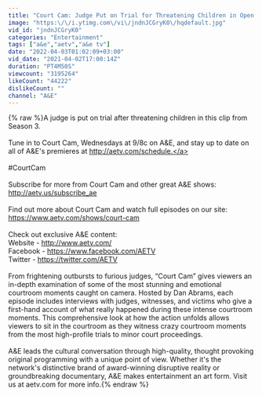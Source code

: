 ```yaml
---
title: "Court Cam: Judge Put on Trial for Threatening Children in Open Court | A&E"
image: "https:\/\/i.ytimg.com\/vi\/jndnJCGryK0\/hqdefault.jpg"
vid_id: "jndnJCGryK0"
categories: "Entertainment"
tags: ["a&e","aetv","a&e tv"]
date: "2022-04-03T01:02:09+03:00"
vid_date: "2021-04-02T17:00:14Z"
duration: "PT4M50S"
viewcount: "3195264"
likeCount: "44222"
dislikeCount: ""
channel: "A&E"
---
```

{% raw %}A judge is put on trial after threatening children in this clip from Season 3.<br /><br />Tune in to Court Cam, Wednesdays at 9/8c on A&amp;E, and stay up to date on all of A&amp;E's premieres at <a rel="nofollow" target="blank" href="http://aetv.com/schedule.">http://aetv.com/schedule.</a><br /><br />#CourtCam<br /><br />Subscribe for more from Court Cam and other great A&amp;E shows: <a rel="nofollow" target="blank" href="http://aetv.us/subscribe_ae">http://aetv.us/subscribe_ae</a><br /><br />Find out more about Court Cam and watch full episodes on our site: <a rel="nofollow" target="blank" href="https://www.aetv.com/shows/court-cam">https://www.aetv.com/shows/court-cam</a><br /><br />Check out exclusive A&amp;E content: <br />Website - <a rel="nofollow" target="blank" href="http://www.aetv.com/">http://www.aetv.com/</a>  <br />Facebook - <a rel="nofollow" target="blank" href="https://www.facebook.com/AETV">https://www.facebook.com/AETV</a> <br />Twitter - <a rel="nofollow" target="blank" href="https://twitter.com/AETV">https://twitter.com/AETV</a><br /><br />From frightening outbursts to furious judges, “Court Cam” gives viewers an in-depth examination of some of the most stunning and emotional courtroom moments caught on camera. Hosted by Dan Abrams, each episode includes interviews with judges, witnesses, and victims who give a first-hand account of what really happened during these intense courtroom moments. This comprehensive look at how the action unfolds allows viewers to sit in the courtroom as they witness crazy courtroom moments from the most high-profile trials to minor court proceedings.<br /><br />A&amp;E leads the cultural conversation through high-quality, thought provoking original programming with a unique point of view. Whether it's the network's distinctive brand of award-winning disruptive reality or groundbreaking documentary, A&amp;E makes entertainment an art form. Visit us at aetv.com for more info.{% endraw %}
